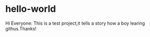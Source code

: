 # hello-world
Hi Everyone:
  This is a test project,it tells a story how a boy learing githus.Thanks!
